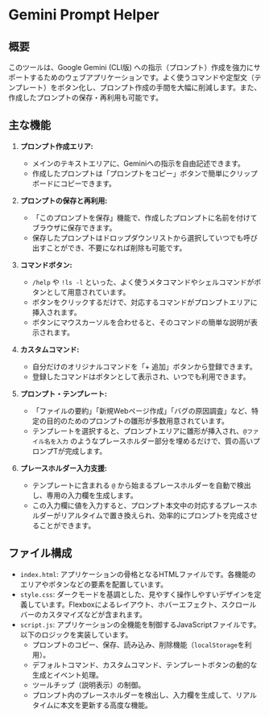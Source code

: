 # Gemini Prompt Helper

## 概要

このツールは、Google Gemini (CLI版) への指示（プロンプト）作成を強力にサポートするためのウェブアプリケーションです。よく使うコマンドや定型文（テンプレート）をボタン化し、プロンプト作成の手間を大幅に削減します。また、作成したプロンプトの保存・再利用も可能です。

## 主な機能

1.  **プロンプト作成エリア:**
    *   メインのテキストエリアに、Geminiへの指示を自由記述できます。
    *   作成したプロンプトは「プロンプトをコピー」ボタンで簡単にクリップボードにコピーできます。

2.  **プロンプトの保存と再利用:**
    *   「このプロンプトを保存」機能で、作成したプロンプトに名前を付けてブラウザに保存できます。
    *   保存したプロンプトはドロップダウンリストから選択していつでも呼び出すことができ、不要になれば削除も可能です。

3.  **コマンドボタン:**
    *   `/help` や `!ls -l` といった、よく使うメタコマンドやシェルコマンドがボタンとして用意されています。
    *   ボタンをクリックするだけで、対応するコマンドがプロンプトエリアに挿入されます。
    *   ボタンにマウスカーソルを合わせると、そのコマンドの簡単な説明が表示されます。

4.  **カスタムコマンド:**
    *   自分だけのオリジナルコマンドを「+ 追加」ボタンから登録できます。
    *   登録したコマンドはボタンとして表示され、いつでも利用できます。

5.  **プロンプト・テンプレート:**
    *   「ファイルの要約」「新規Webページ作成」「バグの原因調査」など、特定の目的のためのプロンプトの雛形が多数用意されています。
    *   テンプレートを選択すると、プロンプトエリアに雛形が挿入され、`@ファイル名を入力` のようなプレースホルダー部分を埋めるだけで、質の高いプロンプTが完成します。

6.  **プレースホルダー入力支援:**
    *   テンプレートに含まれる `@` から始まるプレースホルダーを自動で検出し、専用の入力欄を生成します。
    *   この入力欄に値を入力すると、プロンプト本文中の対応するプレースホルダーがリアルタイムで置き換えられ、効率的にプロンプトを完成させることができます。

## ファイル構成

*   `index.html`: アプリケーションの骨格となるHTMLファイルです。各機能のエリアやボタンなどの要素を配置しています。
*   `style.css`: ダークモードを基調とした、見やすく操作しやすいデザインを定義しています。Flexboxによるレイアウト、ホバーエフェクト、スクロールバーのカスタマイズなどが含まれます。
*   `script.js`: アプリケーションの全機能を制御するJavaScriptファイルです。以下のロジックを実装しています。
    *   プロンプトのコピー、保存、読み込み、削除機能（`localStorage`を利用）。
    *   デフォルトコマンド、カスタムコマンド、テンプレートボタンの動的な生成とイベント処理。
    *   ツールチップ（説明表示）の制御。
    *   プロンプト内のプレースホルダーを検出し、入力欄を生成して、リアルタイムに本文を更新する高度な機能。
